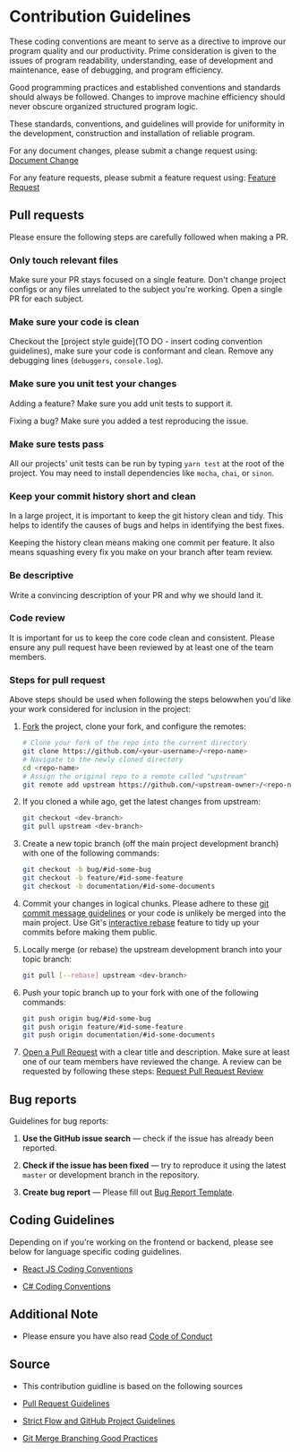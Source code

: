 # Contribution Guidelines

These coding conventions are meant to serve as a directive to improve our program quality and our productivity. Prime consideration is given to the issues of program readability, understanding, ease of development and maintenance, ease of debugging, and program efficiency. 

Good programming practices and established conventions and standards should always be followed. Changes to improve machine efficiency should never obscure organized structured program logic.

These standards, conventions, and guidelines will provide for uniformity in the development, construction and installation of reliable program.

For any document changes, please submit a change request using: [Document Change](ISSUE_TEMPLATE/documentation-update.md)

For any feature requests, please submit a feature request using: [Feature Request](ISSUE_TEMPLATE/feature_request.md)

## Pull requests

Please ensure the following steps are carefully followed when making a PR.

### Only touch relevant files

Make sure your PR stays focused on a single feature. Don't change project configs or any files unrelated to the subject you're working. Open a single PR for each subject.

### Make sure your code is clean

Checkout the [project style guide](TO DO - insert coding convention guidelines), make sure your code is conformant and clean. Remove any debugging lines (`debuggers`, `console.log`).

### Make sure you unit test your changes

Adding a feature? Make sure you add unit tests to support it.

Fixing a bug? Make sure you added a test reproducing the issue.

### Make sure tests pass

All our projects' unit tests can be run by typing `yarn test` at the root of the project. You may need to install dependencies like `mocha`, `chai`, or `sinon`.

### Keep your commit history short and clean

In a large project, it is important to keep the git history clean and tidy. This helps to identify the causes of bugs and helps in identifying the best fixes.

Keeping the history clean means making one commit per feature. It also means squashing every fix you make on your branch after team review.

### Be descriptive

Write a convincing description of your PR and why we should land it.

### Code review

It is important for us to keep the core code clean and consistent. Please ensure any pull request have been reviewed by at least one of the team members.

### Steps for pull request

Above steps should be used when following the steps belowwhen you'd like your work considered for inclusion in the
project:

1. [Fork](http://help.github.com/fork-a-repo/) the project, clone your fork,
   and configure the remotes:

   ```bash
   # Clone your fork of the repo into the current directory
   git clone https://github.com/<your-username>/<repo-name>
   # Navigate to the newly cloned directory
   cd <repo-name>
   # Assign the original repo to a remote called "upstream"
   git remote add upstream https://github.com/<upstream-owner>/<repo-name>
   ```

2. If you cloned a while ago, get the latest changes from upstream:

   ```bash
   git checkout <dev-branch>
   git pull upstream <dev-branch>
   ```

3. Create a new topic branch (off the main project development branch) with one of the following commands:

   ```bash
   git checkout -b bug/#id-some-bug
   git checkout -b feature/#id-some-feature
   git checkout -b documentation/#id-some-documents
   ```

4. Commit your changes in logical chunks. Please adhere to these [git commit
   message guidelines](http://tbaggery.com/2008/04/19/a-note-about-git-commit-messages.html)
   or your code is unlikely be merged into the main project. Use Git's
   [interactive rebase](https://help.github.com/articles/interactive-rebase)
   feature to tidy up your commits before making them public.

5. Locally merge (or rebase) the upstream development branch into your topic branch:

   ```bash
   git pull [--rebase] upstream <dev-branch>
   ```

6. Push your topic branch up to your fork with one of the following commands:

   ```bash
   git push origin bug/#id-some-bug
   git push origin feature/#id-some-feature
   git push origin documentation/#id-some-documents
   ```

7. [Open a Pull Request](https://help.github.com/articles/using-pull-requests/)
    with a clear title and description. Make sure at least one of our team members have reviewed the change. A review can be requested by following these steps: [Request Pull Request Review](https://help.github.com/en/github/collaborating-with-issues-and-pull-requests/requesting-a-pull-request-review)

<a name="bugs"></a>
## Bug reports

Guidelines for bug reports:

1. **Use the GitHub issue search** &mdash; check if the issue has already been
   reported.

2. **Check if the issue has been fixed** &mdash; try to reproduce it using the
   latest `master` or development branch in the repository.

3. **Create bug report** &mdash; Please fill out [Bug Report Template](ISSUE_TEMPLATE/bug_report.md).

<a name="guidelines"></a>
## Coding Guidelines 

Depending on if you're working on the frontend or backend, please see below for language specific coding guidelines. 

- [React JS Coding Conventions](reactjs-guidelines.md)

- [C# Coding Conventions](C#-guidelines.md)
 
<a name="notes"></a>
## Additional Note 

- Please ensure you have also read [Code of Conduct](CODE_OF_CONDUCT.md)

<a name="sources"></a>
## Source

- This contribution guidline is based on the following sources

- [Pull Request Guidelines](https://github.com/exercism/docs/blob/master/contributing/pull-request-guidelines.md)

- [Strict Flow and GitHub Project Guidelines](https://gist.github.com/rsp/057481db4dbd999bb7077f211f53f212)

- [Git Merge Branching Good Practices](https://github.com/geonetwork/core-geonetwork/wiki/Git-merge-branching-good-practices)
